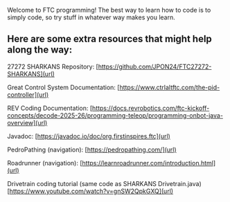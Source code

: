 Welcome to FTC programming!
The best way to learn how to code is to simply code, so try stuff in whatever way makes you learn.


Here are some extra resources that might help along the way:
--------------------------------------------------------------------
27272 SHARKANS Repository: [https://github.com/JPON24/FTC27272-SHARKANS](url)

Great Control System Documentation: [https://www.ctrlaltftc.com/the-pid-controller](url)

REV Coding Documentation: [https://docs.revrobotics.com/ftc-kickoff-concepts/decode-2025-26/programming-teleop/programming-onbot-java-overview](url)

Javadoc: [https://javadoc.io/doc/org.firstinspires.ftc](url)

PedroPathing (navigation): [https://pedropathing.com/](url)

Roadrunner (navigation): [https://learnroadrunner.com/introduction.html](url)

Drivetrain coding tutorial (same code as SHARKANS Drivetrain.java) [https://www.youtube.com/watch?v=gnSW2QpkGXQ](url)
